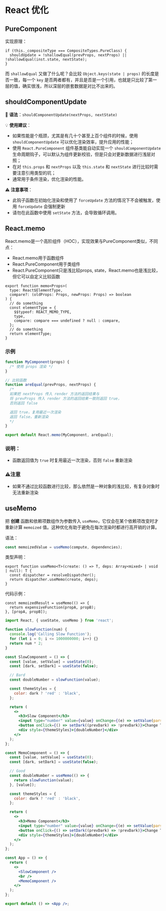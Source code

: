# React 优化

## PureComponent

实现原理：

```tsx
if (this._compositeType === CompositeTypes.PureClass) {
  shouldUpdate = !shallowEqual(prevProps, nextProps) || !shallowEqual(inst.state, nextState);
}
```

而  `shallowEqual` 又做了什么呢？会比较  `Object.keys(state | props)` 的长度是否一致，每一个  `key` 是否两者都有，并且是否是一个引用，也就是只比较了第一层的值，确实很浅，所以深层的嵌套数据是对比不出来的。

## shouldComponentUpdate

📜 **语法**：`shouldComponentUpdate(nextProps, nextState)`

💡 **使用建议**：

- 如果性能是个瓶颈，尤其是有几十个甚至上百个组件的时候，使用 `shouldComponentUpdate` 可以优化渲染效率，提升应用的性能；
- 使用 `React.PureComponent` 组件基类能自动实现一个 `shouldComponentUpdate` 生命周期钩子，可以默认为组件更新校验，但是只会对更新数据进行浅层对照；
- 在对 `this.props` 和 `nextProps` 以及 `this.state` 和 `nextState` 进行比较时需要注意引用类型的坑；
- 通常用于条件渲染，优化渲染的性能。

⚠️ **注意事项**：

- 此钩子函数在初始化渲染和使用了 `forceUpdate` 方法的情况下不会被触发，使用 `forceUpdate` 会强制更新
- 请勿在此函数中使用 `setState` 方法，会导致循环调用。

## React.memo

React.memo是一个高阶组件（HOC），实现效果与PureComponent类似，不同点：

- React.memo用于函数组件
- React.PureComponent用于类组件
- React.PureComponent只是浅比较props, state，React.memo也是浅比较，但它可以自定义比较函数

```tsx
export function memo<Props>(
  type: React$ElementType,
  compare?: (oldProps: Props, newProps: Props) => boolean
) {
  // do something
  const elementType = {
    $$typeof: REACT_MEMO_TYPE,
    type,
    compare: compare === undefined ? null : compare,
  };
  // do something
  return elementType;
}
```

### 示例

```jsx
function MyComponent(props) {
  /* 使用 props 渲染 */
}

// 比较函数
function areEqual(prevProps, nextProps) {
  /*
  如果把 nextProps 传入 render 方法的返回结果与
  将 prevProps 传入 render 方法的返回结果一致则返回 true，
  否则返回 false

  返回 true，复用最近一次渲染
  返回 false，重新渲染
  */
}

export default React.memo(MyComponent, areEqual);
```

### 说明：

- 函数返回值为 `true` 时复用最近一次渲染，否则 `false` 重新渲染

### ⚠️注意

- 如果不通过比较函数进行比较，那么依然是一种对象的浅比较，有复杂对象时无法重新渲染

## useMemo

把 **创建** 函数和依赖项数组作为参数传入 `useMemo`，它仅会在某个依赖项改变时才重新计算 `memoized` 值。这种优化有助于避免在每次渲染时都进行高开销的计算。

语法：

```jsx
const memoizedValue = useMemo(compute, dependencies);
```

类型声明：

```tsx
export function useMemo<T>(create: () => T, deps: Array<mixed> | void | null): T {
  const dispatcher = resolveDispatcher();
  return dispatcher.useMemo(create, deps);
}
```

代码示例：

```tsx
const memoizedResult = useMemo(() => {
  return expensiveFunction(propA, propB);
}, [propA, propB]);
```

```jsx
import React, { useState, useMemo } from 'react';

function slowFunction(num) {
  console.log('Calling Slow Function');
  for (let i = 0; i <= 1000000000; i++) {}
  return num * 2;
}

const SlowComponent = () => {
  const [value, setValue] = useState(0);
  const [dark, setDark] = useState(false);

  // Bard
  const doubleNumber = slowFunction(value);

  const themeStyles = {
    color: dark ? 'red' : 'black',
  };

  return (
    <>
      <h3>Slow Component</h3>
      <input type="number" value={value} onChange={(e) => setValue(parseInt(e.target.value))} />
      <button onClick={() => setDark((prevDark) => !prevDark)}>Change Theme</button>
      <div style={themeStyles}>{doubleNumber}</div>
    </>
  );
};

const MemoComponent = () => {
  const [value, setValue] = useState(0);
  const [dark, setDark] = useState(false);

  // Good
  const doubleNumber = useMemo(() => {
    return slowFunction(value);
  }, [value]);

  const themeStyles = {
    color: dark ? 'red' : 'black',
  };

  return (
    <>
      <h3>Memo Component</h3>
      <input type="number" value={value} onChange={(e) => setValue(parseInt(e.target.value))} />
      <button onClick={() => setDark((prevDark) => !prevDark)}>Change Theme</button>
      <div style={themeStyles}>{doubleNumber}</div>
    </>
  );
};

const App = () => {
  return (
    <>
      <SlowComponent />
      <br />
      <MemoComponent />
    </>
  );
};

export default () => <App />;
```

